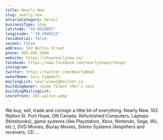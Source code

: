 ```yaml
---
title: Nearly New
slug: nearly-new
ontarioCategory: Retail
businessType: shop
latitude: "43.9518851"
longitude: "-78.2949212"
residential: false
vacant: false
address: 102 Walton Street
phone: 905-885-2000
website: https://shopnearlynew.ca/
facebook: https://www.facebook.com/nearlynewporthope/
instagram:
twitter: https://twitter.com/NearlyNew1
ownerName: Gary Campbell
mailingList: nearlynew1@bellnet.ca
buildingOwner: Jaime Talbot (Mel’s son)
buildingMailingList:
storefront: 102-walton.webp
---
```

We buy, sell, trade and consign a little bit of everything. Nearly New. 102 Walton St. Port Hope, ON Canada. Refurbished
Computers, Laptops (Notebooks), game systems (like Playstation, Xbox, Nintendo, Sega, Wii, etc.), DVD Movies, Bluray
Movies, Stereo Systems (Amplifiers and receivers, CD …
